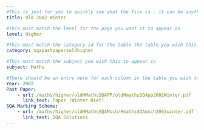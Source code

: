 ```yaml
---
#This is just for you to quickly see what the file is - it can be anything you want
title: Old 2002 Winter

#This must match the level for the page you want it to appear on
level: Higher

#This must match the category id for the table the table you wish this to appear in
category: sqapastpapersoldhigher

#This must match the subject you wish this to appear in
subject: Maths

#There should be an entry here for each column in the table you wish to populate:
Year: 2002
Past Paper:
    - url: /maths/higher/oldHMathsSQAPP/oldHmathsSQApp2002Winter.pdf
      link_text: Paper (Winter Diet)
SQA Marking Scheme:
    - url: /maths/higher/oldHMathsSQAMsch/HmathsSQAmsch2002winter.pdf
      link_text: SQA Solutions
---
```


